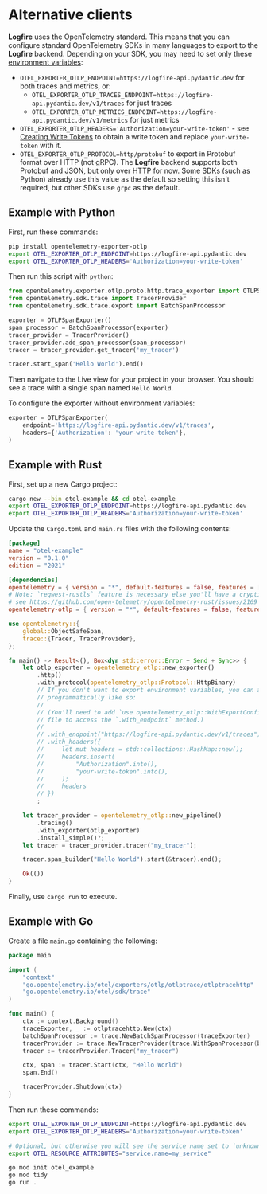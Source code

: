 # Alternative clients

**Logfire** uses the OpenTelemetry standard. This means that you can configure standard OpenTelemetry SDKs in many languages to export to the **Logfire** backend. Depending on your SDK, you may need to set only these [environment variables](https://opentelemetry.io/docs/languages/sdk-configuration/otlp-exporter/):

- `OTEL_EXPORTER_OTLP_ENDPOINT=https://logfire-api.pydantic.dev` for both traces and metrics, or:
    - `OTEL_EXPORTER_OTLP_TRACES_ENDPOINT=https://logfire-api.pydantic.dev/v1/traces` for just traces
    - `OTEL_EXPORTER_OTLP_METRICS_ENDPOINT=https://logfire-api.pydantic.dev/v1/metrics` for just metrics
- `OTEL_EXPORTER_OTLP_HEADERS='Authorization=your-write-token'` - see [Creating Write Tokens](./creating-write-tokens.md) to obtain a write token and replace `your-write-token` with it.
- `OTEL_EXPORTER_OTLP_PROTOCOL=http/protobuf` to export in Protobuf format over HTTP (not gRPC). The **Logfire** backend supports both Protobuf and JSON, but only over HTTP for now. Some SDKs (such as Python) already use this value as the default so setting this isn't required, but other SDKs use `grpc` as the default.

## Example with Python

First, run these commands:

```sh
pip install opentelemetry-exporter-otlp
export OTEL_EXPORTER_OTLP_ENDPOINT=https://logfire-api.pydantic.dev
export OTEL_EXPORTER_OTLP_HEADERS='Authorization=your-write-token'
```

Then run this script with `python`:

```python
from opentelemetry.exporter.otlp.proto.http.trace_exporter import OTLPSpanExporter
from opentelemetry.sdk.trace import TracerProvider
from opentelemetry.sdk.trace.export import BatchSpanProcessor

exporter = OTLPSpanExporter()
span_processor = BatchSpanProcessor(exporter)
tracer_provider = TracerProvider()
tracer_provider.add_span_processor(span_processor)
tracer = tracer_provider.get_tracer('my_tracer')

tracer.start_span('Hello World').end()
```

Then navigate to the Live view for your project in your browser. You should see a trace with a single span named `Hello World`.

To configure the exporter without environment variables:

```python
exporter = OTLPSpanExporter(
    endpoint='https://logfire-api.pydantic.dev/v1/traces',
    headers={'Authorization': 'your-write-token'},
)
```


## Example with Rust

First, set up a new Cargo project:

```sh
cargo new --bin otel-example && cd otel-example
export OTEL_EXPORTER_OTLP_ENDPOINT=https://logfire-api.pydantic.dev
export OTEL_EXPORTER_OTLP_HEADERS='Authorization=your-write-token'
```

Update the `Cargo.toml` and `main.rs` files with the following contents:

```toml title="Cargo.toml"
[package]
name = "otel-example"
version = "0.1.0"
edition = "2021"

[dependencies]
opentelemetry = { version = "*", default-features = false, features = ["trace"] }
# Note: `reqwest-rustls` feature is necessary else you'll have a cryptic failure to export;
# see https://github.com/open-telemetry/opentelemetry-rust/issues/2169
opentelemetry-otlp = { version = "*", default-features = false, features = ["trace", "http-proto", "reqwest-blocking-client", "reqwest-rustls"] }
```

```rust title="src/main.rs"
use opentelemetry::{
    global::ObjectSafeSpan,
    trace::{Tracer, TracerProvider},
};

fn main() -> Result<(), Box<dyn std::error::Error + Send + Sync>> {
    let otlp_exporter = opentelemetry_otlp::new_exporter()
        .http()
        .with_protocol(opentelemetry_otlp::Protocol::HttpBinary)
        // If you don't want to export environment variables, you can also configure
        // programmatically like so:
        //
        // (You'll need to add `use opentelemetry_otlp::WithExportConfig;` to the top of the
        // file to access the `.with_endpoint` method.)
        //
        // .with_endpoint("https://logfire-api.pydantic.dev/v1/traces")
        // .with_headers({
        //     let mut headers = std::collections::HashMap::new();
        //     headers.insert(
        //         "Authorization".into(),
        //         "your-write-token".into(),
        //     );
        //     headers
        // })
        ;

    let tracer_provider = opentelemetry_otlp::new_pipeline()
        .tracing()
        .with_exporter(otlp_exporter)
        .install_simple()?;
    let tracer = tracer_provider.tracer("my_tracer");

    tracer.span_builder("Hello World").start(&tracer).end();

    Ok(())
}

```

Finally, use `cargo run` to execute.

## Example with Go

Create a file `main.go` containing the following:

```go
package main

import (
    "context"
    "go.opentelemetry.io/otel/exporters/otlp/otlptrace/otlptracehttp"
    "go.opentelemetry.io/otel/sdk/trace"
)

func main() {
    ctx := context.Background()
    traceExporter, _ := otlptracehttp.New(ctx)
    batchSpanProcessor := trace.NewBatchSpanProcessor(traceExporter)
    tracerProvider := trace.NewTracerProvider(trace.WithSpanProcessor(batchSpanProcessor))
    tracer := tracerProvider.Tracer("my_tracer")

    ctx, span := tracer.Start(ctx, "Hello World")
    span.End()

    tracerProvider.Shutdown(ctx)
}
```

Then run these commands:

```sh
export OTEL_EXPORTER_OTLP_ENDPOINT=https://logfire-api.pydantic.dev
export OTEL_EXPORTER_OTLP_HEADERS='Authorization=your-write-token'

# Optional, but otherwise you will see the service name set to `unknown_service:otel_example`
export OTEL_RESOURCE_ATTRIBUTES="service.name=my_service"

go mod init otel_example
go mod tidy
go run .
```

